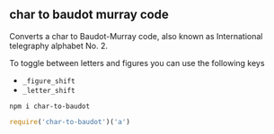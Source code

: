 char to baudot murray code
-------

Converts a char to Baudot-Murray code, also known as International telegraphy alphabet No. 2.

To toggle between letters and figures you can use the following keys

* `_figure_shift`
* `_letter_shift`

```
npm i char-to-baudot
```

```js
require('char-to-baudot')('a')
```
